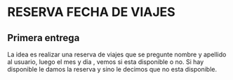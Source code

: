 # RESERVA FECHA DE VIAJES
## Primera entrega 
La idea  es realizar una reserva de viajes que se pregunte nombre y apellido al usuario,
luego el mes y dia , vemos si esta disponible o no.
Si hay disponible le damos la reserva y sino le decimos que no esta disponible.